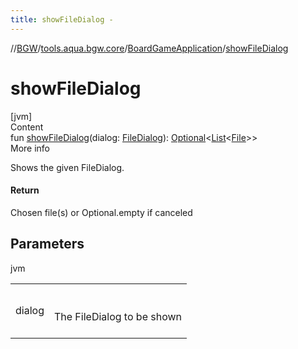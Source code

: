 ```yaml
---
title: showFileDialog -
---
```

//[BGW](../../../index.md)/[tools.aqua.bgw.core](../index.md)/[BoardGameApplication](index.md)/[showFileDialog](show-file-dialog.md)



# showFileDialog  
[jvm]  
Content  
fun [showFileDialog](show-file-dialog.md)(dialog: [FileDialog](../../tools.aqua.bgw.dialog/-file-dialog/index.md)): [Optional](https://docs.oracle.com/javase/8/docs/api/java/util/Optional.html)<[List](https://kotlinlang.org/api/latest/jvm/stdlib/kotlin.collections/-list/index.html)<[File](https://docs.oracle.com/javase/8/docs/api/java/io/File.html)>>  
More info  


Shows the given FileDialog.



#### Return  


Chosen file(s) or Optional.empty if canceled



## Parameters  
  
jvm  
  
| | |
|---|---|
| <a name="tools.aqua.bgw.core/BoardGameApplication/showFileDialog/#tools.aqua.bgw.dialog.FileDialog/PointingToDeclaration/"></a>dialog| <a name="tools.aqua.bgw.core/BoardGameApplication/showFileDialog/#tools.aqua.bgw.dialog.FileDialog/PointingToDeclaration/"></a><br><br>The FileDialog to be shown<br><br>|
  
  




